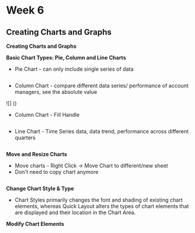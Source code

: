 # Week 6
## Creating Charts and Graphs

**Creating Charts and Graphs**

**Basic Chart Types: Pie, Column and Line Charts**
* Pie Chart - can only include single series of data

![]()

* Column Chart - compare different data series/ performance of account managers, see the absolute value

![] ()

* Column Chart - Fill Handle

![]()

* Line Chart - Time Series data, data trend, performance across different quarters

![]()

**Move and Resize Charts**
* Move charts - Right Click -> Move Chart to different/new sheet
* Don't need to copy chart anymore

![]()

**Change Chart Style & Type**
* Chart Styles primarily changes the font and shading of existing chart elements, 
whereas Quick Layout alters the types of chart elements that are displayed and their location 
in the Chart Area.

**Modify Chart Elements**



